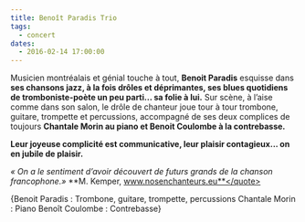 ```yaml
---
title: Benoît Paradis Trio
tags: 
  - concert
dates:
  - 2016-02-14 17:00:00
---
```


Musicien montréalais et génial touche à tout, **Benoit Paradis** esquisse dans **ses chansons jazz, à la fois drôles et déprimantes, ses blues quotidiens de tromboniste-poète un peu parti... sa folie à lui.**
Sur scène, à l’aise comme dans son salon, le drôle de chanteur joue tour à tour trombone, guitare, trompette et percussions, accompagné de ses deux complices de toujours **Chantale Morin au piano et Benoit Coulombe à la contrebasse.**

**Leur joyeuse complicité est communicative, leur plaisir contagieux... on en jubile de plaisir.**


<quote>*« On a le sentiment d’avoir découvert de futurs grands de la chanson francophone.»*
**M. Kemper, www.nosenchanteurs.eu**</quote>

{Benoit Paradis : Trombone, guitare, trompette, percussions
Chantale Morin : Piano
Benoît Coulombe : Contrebasse}

